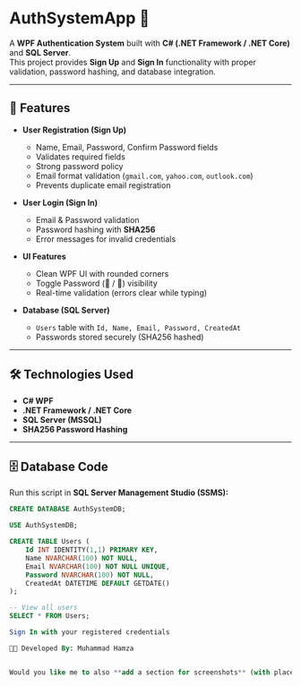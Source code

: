 # AuthSystemApp 🔐  

A **WPF Authentication System** built with **C# (.NET Framework / .NET Core)** and **SQL Server**.  
This project provides **Sign Up** and **Sign In** functionality with proper validation, password hashing, and database integration.  

---

## 🚀 Features  
- **User Registration (Sign Up)**  
  - Name, Email, Password, Confirm Password fields  
  - Validates required fields  
  - Strong password policy  
  - Email format validation (`gmail.com`, `yahoo.com`, `outlook.com`)  
  - Prevents duplicate email registration  

- **User Login (Sign In)**  
  - Email & Password validation  
  - Password hashing with **SHA256**  
  - Error messages for invalid credentials  

- **UI Features**  
  - Clean WPF UI with rounded corners  
  - Toggle Password (🙈 / 🙉) visibility  
  - Real-time validation (errors clear while typing)  

- **Database (SQL Server)**  
  - `Users` table with `Id, Name, Email, Password, CreatedAt`  
  - Passwords stored securely (SHA256 hashed)  

---

## 🛠️ Technologies Used  
- **C# WPF**  
- **.NET Framework / .NET Core**  
- **SQL Server (MSSQL)**  
- **SHA256 Password Hashing**  

---

## 🗄️ Database Code  

Run this script in **SQL Server Management Studio (SSMS):**  

```sql
CREATE DATABASE AuthSystemDB;

USE AuthSystemDB;

CREATE TABLE Users (
    Id INT IDENTITY(1,1) PRIMARY KEY,
    Name NVARCHAR(100) NOT NULL,
    Email NVARCHAR(100) NOT NULL UNIQUE,
    Password NVARCHAR(100) NOT NULL,
    CreatedAt DATETIME DEFAULT GETDATE()
);

-- View all users
SELECT * FROM Users;

Sign In with your registered credentials

👨‍💻 Developed By: Muhammad Hamza


Would you like me to also **add a section for screenshots** (with placeholders) so you        
